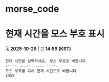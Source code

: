 # morse_code
# 현재 시간을 모스 부호 표시
<!-- MORSE_TIME_START -->
🗓️ **2025-10-26** | ⏰ **14:59 (KST)**

```
현재 시간을 입력하세요. 모스 부호로 바꿉니다
.---- ....- ..... ----.
모스 부호를 다시 현재 시간으로 바꿉니다
1459
```
<!-- MORSE_TIME_END -->
